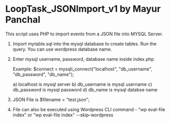 # LoopTask_JSONImport_v1 by Mayur Panchal

This script uses PHP to import events from a JSON file into MYSQL Server.

1) Import mytable.sql into the mysql database to create tables. Run the query. You can use wordpress database name.

2) Enter mysql username, password, database name inside index.php

   Example: $connect = mysqli_connect("localhost", "db_username", "db_password", "db_name");

   a) localhost is mysql server
   b) db_username is mysql username
   c) db_password is mysql password
   d) db_name is mysql databse name

3) JSON File is $filename = "test.json";

4) File can also be executed using Wordpress CLI command - "wp eval-file index" or "wp eval-file index" --skip-wordpress
	
